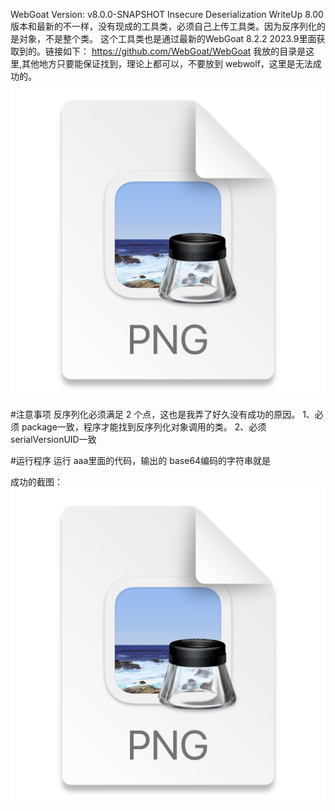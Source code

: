 WebGoat Version: v8.0.0-SNAPSHOT Insecure Deserialization WriteUp
8.00 版本和最新的不一样，没有现成的工具类，必须自己上传工具类。因为反序列化的是对象，不是整个类。
这个工具类也是通过最新的WebGoat 8.2.2 2023.9里面获取到的。链接如下：
https://github.com/WebGoat/WebGoat
我放的目录是这里,其他地方只要能保证找到，理论上都可以，不要放到 webwolf，这里是无法成功的。
![img.png](img.png)

#注意事项
反序列化必须满足 2 个点，这也是我弄了好久没有成功的原因。
1、必须 package一致，程序才能找到反序列化对象调用的类。
2、必须serialVersionUID一致

#运行程序
运行 aaa里面的代码，输出的 base64编码的字符串就是

成功的截图：
![img_1.png](img_1.png)
